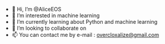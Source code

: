 - 👋 Hi, I’m @AliceEOS
- 👀 I’m interested in machine learning
- 🌱 I’m currently learning about Python and machine learning
- 💞️ I’m looking to collaborate on 
- 📫 You can contact me by e-mail : overcloxalize@gmail.com

<!---
AliceEOS/AliceEOS is a ✨ special ✨ repository because its `README.md` (this file) appears on your GitHub profile.
You can click the Preview link to take a look at your changes.
--->
